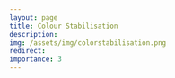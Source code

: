 ```yaml
---
layout: page
title: Colour Stabilisation
description: 
img: /assets/img/colorstabilisation.png
redirect: 
importance: 3
---
```


